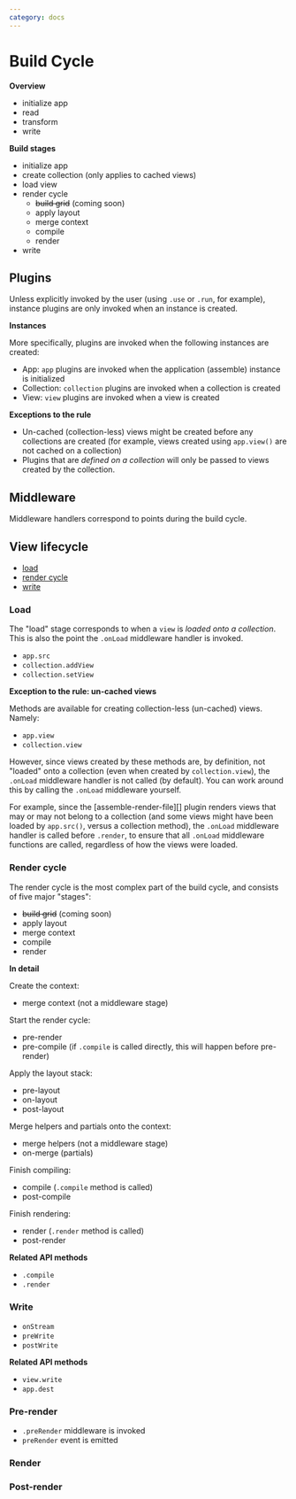 ```yaml
---
category: docs
---
```

# Build Cycle

**Overview**

* initialize app
* read
* transform
* write

**Build stages**

* initialize app
* create collection (only applies to cached views)
* load view
* render cycle
  - ~~build grid~~ (coming soon)
  - apply layout
  - merge context
  - compile
  - render
* write

## Plugins

Unless explicitly invoked by the user (using `.use` or `.run`, for example), instance plugins are only invoked when an instance is created.

**Instances**

More specifically, plugins are invoked when the following instances are created:

- App: `app` plugins are invoked when the application (assemble) instance is initialized
- Collection: `collection` plugins are invoked when a collection is created
- View: `view` plugins are invoked when a view is created

**Exceptions to the rule**

- Un-cached (collection-less) views might be created before any collections are created (for example, views created using `app.view()` are not cached on a collection)
- Plugins that are _defined on a collection_ will only be passed to views created by the collection.

## Middleware

Middleware handlers correspond to points during the build cycle.

## View lifecycle

- [load](#load)
- [render cycle](#render-cycle)
- [write](#write)

### Load

The "load" stage corresponds to when a `view` is _loaded onto a collection_. This is also the point the `.onLoad` middleware handler is invoked.

- `app.src`
- `collection.addView`
- `collection.setView`

**Exception to the rule: un-cached views**

Methods are available for creating collection-less (un-cached) views. Namely:

- `app.view`
- `collection.view`

However, since views created by these methods are, by definition, not "loaded" onto a collection (even when created by `collection.view`), the `.onLoad` middleware handler is not called (by default). You can work around this by calling the `.onLoad` middleware yourself.

For example, since the [assemble-render-file][] plugin renders views that may or may not belong to a collection (and some views might have been loaded by `app.src()`, versus a collection method), the `.onLoad` middleware handler is called before `.render`, to ensure that all `.onLoad` middleware functions are called, regardless of how the views were loaded.

### Render cycle

The render cycle is the most complex part of the build cycle, and consists of five major "stages":

- ~~build grid~~ (coming soon)
- apply layout
- merge context
- compile
- render

**In detail**

Create the context:

- merge context (not a middleware stage)

Start the render cycle:

- pre-render
- pre-compile (if `.compile` is called directly, this will happen before pre-render)

Apply the layout stack:

- pre-layout
- on-layout
- post-layout

Merge helpers and partials onto the context:

- merge helpers (not a middleware stage)
- on-merge (partials)

Finish compiling:

- compile (`.compile` method is called)
- post-compile

Finish rendering:

- render (`.render` method is called)
- post-render

**Related API methods**

- `.compile`
- `.render`

### Write

- `onStream`
- `preWrite`
- `postWrite`


**Related API methods**

- `view.write`
- `app.dest`


### Pre-render

- `.preRender` middleware is invoked
- `preRender` event is emitted

### Render

### Post-render

